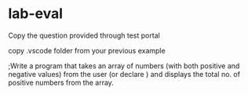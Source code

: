 # lab-eval


Copy the question provided through test portal


copy .vscode folder from your previous example

;Write a program that takes an array of numbers (with both positive and negative values) from the user (or declare ) and displays the total no. of  positive numbers from the array.

